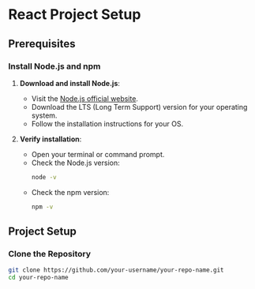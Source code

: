 # React Project Setup

## Prerequisites

### Install Node.js and npm

1. **Download and install Node.js**:
   - Visit the [Node.js official website](https://nodejs.org/).
   - Download the LTS (Long Term Support) version for your operating system.
   - Follow the installation instructions for your OS.

2. **Verify installation**:
   - Open your terminal or command prompt.
   - Check the Node.js version:
     ```sh
     node -v
     ```
   - Check the npm version:
     ```sh
     npm -v
     ```

## Project Setup

### Clone the Repository

```sh
git clone https://github.com/your-username/your-repo-name.git
cd your-repo-name
